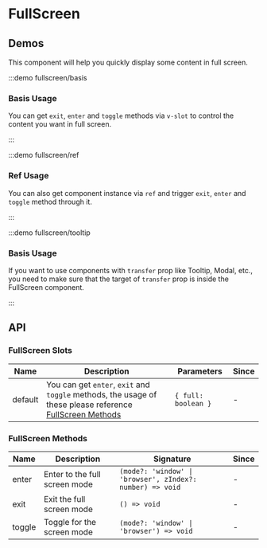 # FullScreen

## Demos

This component will help you quickly display some content in full screen.

:::demo fullscreen/basis

### Basis Usage

You can get `exit`, `enter` and `toggle` methods via `v-slot` to control the content you want in full screen.

:::

:::demo fullscreen/ref

### Ref Usage

You can also get component instance via `ref` and trigger `exit`, `enter` and `toggle` method through it.

:::

:::demo fullscreen/tooltip

### Basis Usage

If you want to use components with `transfer` prop like Tooltip, Modal, etc., you need to make sure that the target of `transfer` prop is inside the FullScreen component.

:::

## API

### FullScreen Slots

| Name    | Description                                                                                                                     | Parameters          | Since |
| ------- | ------------------------------------------------------------------------------------------------------------------------------- | ------------------- | ----- |
| default | You can get `enter`, `exit` and `toggle` methods, the usage of these please reference [FullScreen Methods](#fullscreen-methods) | `{ full: boolean }` | -     |

### FullScreen Methods

| Name   | Description                   | Signature                                                 | Since |
| ------ | ----------------------------- | --------------------------------------------------------- | ----- |
| enter  | Enter to the full screen mode | `(mode?: 'window' \| 'browser', zIndex?: number) => void` | -     |
| exit   | Exit the full screen mode     | `() => void`                                              | -     |
| toggle | Toggle for the screen mode    | `(mode?: 'window' \| 'browser') => void`                  | -     |

